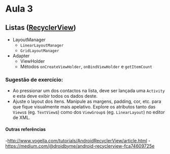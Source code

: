 # Aula 3
## Listas ([RecyclerView](https://developer.android.com/guide/topics/ui/layout/recyclerview#java))
- LayoutManager
  - `LinearLayoutManager`
  - `GridLayoutManager`
- Adapter
  - ViewHolder
  - Métodos `onCreateViewHolder`, `onBindViewHolder` e `getItemCount`



### Sugestão de exercício:
- Ao pressionar um dos contactos na lista, deve ser lançada uma `Activity` e esta deve exibir todos os dados deste.
- Ajuste o layout dos itens. Manipule as margens, padding, cor, etc. para que fique visualmente mais apelativo. Explore os atributos tanto das `Views`s (eg. `TextView`s) como dos `ViewGroup`s (eg. `LinearLayout`) no editor de XML.

#### Outras referências
-http://www.vogella.com/tutorials/AndroidRecyclerView/article.html
-https://medium.com/@droidbyme/android-recyclerview-fca74609725e
